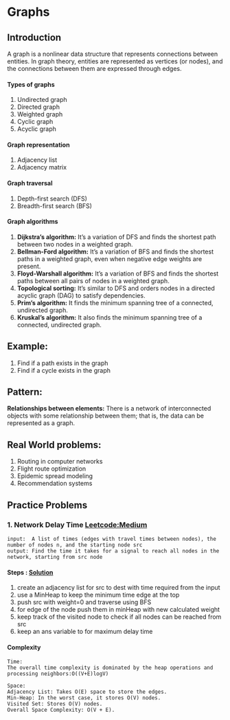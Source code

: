 # Graphs

## Introduction
A graph is a nonlinear data structure that represents connections between entities. In graph theory, entities are represented as vertices (or nodes), and the connections between them are expressed through edges.
#### Types of graphs
1. Undirected graph
2. Directed graph
3. Weighted graph
4. Cyclic graph
5. Acyclic graph

#### Graph representation
1. Adjacency list
2. Adjacency matrix
#### Graph traversal
1. Depth-first search (DFS)
2. Breadth-first search (BFS)
#### Graph algorithms
1. **Dijkstra’s algorithm:** It’s a variation of DFS and finds the shortest path between two nodes in a weighted graph.
2. **Bellman-Ford algorithm:** It’s a variation of BFS and finds the shortest paths in a weighted graph, even when negative edge weights are present.
3. **Floyd-Warshall algorithm:** It’s a variation of BFS and finds the shortest paths between all pairs of nodes in a weighted graph.
4. **Topological sorting:** It’s similar to DFS and orders nodes in a directed acyclic graph (DAG) to satisfy dependencies.
5. **Prim’s algorithm:** It finds the minimum spanning tree of a connected, undirected graph.
6. **Kruskal’s algorithm:** It also finds the minimum spanning tree of a connected, undirected graph.

## Example:
1. Find if a path exists in the graph
2. Find if a cycle exists in the graph
## Pattern:
**Relationships between elements:** There is a network of interconnected objects with some relationship between them; that is, the data can be represented as a graph.
## Real World problems:
1. Routing in computer networks
2. Flight route optimization
3. Epidemic spread modeling
4. Recommendation systems

## Practice Problems
### 1. Network Delay Time [Leetcode:Medium](https://leetcode.com/problems/network-delay-time/)
````
input:  A list of times (edges with travel times between nodes), the number of nodes n, and the starting node src
output: Find the time it takes for a signal to reach all nodes in the network, starting from src node
````
#### Steps : [Solution](../../Ostad/module-7:LinkedList/practice/reverse_linked_list.py)
1. create an adjacency list for src to dest with time required from the input
2. use a MinHeap to keep the minimum time edge at the top
3. push src with weight=0 and traverse using BFS 
4. for edge of the node push them in minHeap with new calculated weight
5. keep track of the visited node to check if all nodes can be reached from src 
6. keep an ans variable to for maximum delay time
#### Complexity
```
Time: 
The overall time complexity is dominated by the heap operations and processing neighbors:O((V+E)log⁡V)

Space:
Adjacency List: Takes O(E) space to store the edges.
Min-Heap: In the worst case, it stores O(V) nodes.
Visited Set: Stores O(V) nodes.
Overall Space Complexity: O(V + E).
```

